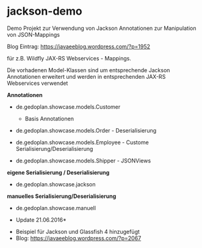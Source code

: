 # jackson-demo
Demo Projekt zur Verwendung von Jackson Annotationen zur Manipulation von JSON-Mappings 

Blog Eintrag: https://javaeeblog.wordpress.com/?p=1952

für z.B. Wildfly JAX-RS Webservices - Mappings. 

Die vorhadenen Model-Klassen sind um entsprechende Jackson Annotationen erweitert und werden in entsprechenden JAX-RS Webservices verwendet

**Annotationen**
 - de.gedoplan.showcase.models.Customer
     - Basis Annotationen
     
- de.gedoplan.showcase.models.Order
      - Deserialisierung
      
- de.gedoplan.showcase.models.Employee
      - Custome Serialisierung/Deserialisierung
      
- de.gedoplan.showcase.models.Shipper
      - JSONViews

**eigene Serialisierung / Deserialisierung**
 - de.gedoplan.showcase.jackson

**manuelles Serialisierung/Deserialisierung**
 - de.gedoplan.showcase.manuell


* Update 21.06.2016*
- Beispiel für Jackson und Glassfish 4 hinzugefügt
- Blog: https://javaeeblog.wordpress.com/?p=2067
